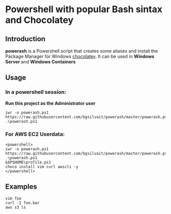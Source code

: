 # Powershell with popular Bash sintax and Chocolatey

## Introduction

**powerash** is a Powershell script that creates some aliases and install the Package Manager for Windows [chocolatey](https://chocolatey.org/). It can be used in **Windows Server** and **Windows Containers**

## Usage

### In a powershell session:

**Run this project as the Administrator user**
```
iwr -o powerash.ps1 https://raw.githubusercontent.com/bgsilvait/powerash/master/powerash.ps1
.\powerash.ps1
```

### For AWS EC2 Userdata:
```
<powershell>
iwr -o powerash.ps1 https://raw.githubusercontent.com/bgsilvait/powerash/master/powerash.ps1
.\powerash.ps1
&$PSHOME\profile.ps1
choco install vim curl awscli -y
</powershell>
```

## Examples

```
vim foo
curl -I foo.bar
aws s3 ls
```
